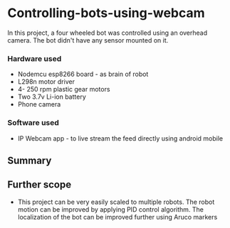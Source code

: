 # Controlling-bots-using-webcam

In this project, a four wheeled bot was controlled using an overhead camera. The bot didn't have any sensor mounted on it.

### Hardware used
- Nodemcu esp8266 board - as brain of robot
- L298n motor driver
- 4- 250 rpm plastic gear motors
- Two 3.7v Li-ion battery
- Phone camera 

### Software used
- IP Webcam app - to live stream the feed directly using android mobile

## Summary
## Further scope 
- This project can be very easily scaled to multiple robots. The robot motion can be improved by applying PID control algorithm. The localization of the bot can be improved further using Aruco markers 

